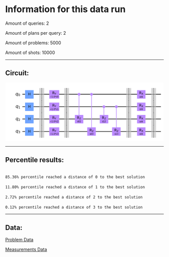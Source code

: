 # Information for this data run

Amount of queries: 2

Amount of plans per query: 2

Amount of problems: 5000

Amount of shots: 10000

<hr>

## Circuit:

![Circuit](circuit.png)

<hr>

## Percentile results:

```

85.36% percentile reached a distance of 0 to the best solution

11.80% percentile reached a distance of 1 to the best solution

2.72% percentile reached a distance of 2 to the best solution

0.12% percentile reached a distance of 3 to the best solution

```

<hr>

## Data:

[Problem Data](problems.csv)

[Measurements Data](measurements.csv)

